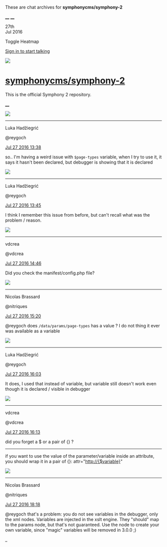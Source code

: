 These are chat archives for **symphonycms/symphony-2**

[__](/symphonycms/symphony-2/archives/2016/07/28)
[__](/symphonycms/symphony-2/archives/2016/07/26)

27th  
Jul 2016

Toggle Heatmap

[Sign in to start talking](/login?action=login&button=archive-login)

![](https://avatars-02.gitter.im/group/iv/3/57542c45c43b8c601977197e?s=48)

#  [symphonycms/symphony-2](/symphonycms/symphony-2)

This is the official Symphony 2 repository.

[ __ ](/orgs/symphonycms/rooms "More symphonycms rooms" )

![](https://avatars2.githubusercontent.com/u/8524934?v=3&s=30)

__ __

Luka Hadžiegrić

@reygoch

[Jul 27 2016
13:38](https://gitter.im/symphonycms/symphony-2?at=5798b9507c9324e20e027ab3 ""
)

so.. I'm having a weird issue with `$page-types` variable, when I try to use
it, it says it hasn't been declared, but debugger is showing that it is
declared

![](https://avatars2.githubusercontent.com/u/8524934?v=3&s=30)

__ __

Luka Hadžiegrić

@reygoch

[Jul 27 2016
13:45](https://gitter.im/symphonycms/symphony-2?at=5798baf5d155b0294e0e341d ""
)

I think I remember this issue from before, but can't recall what was the
problem / reason.

![](https://avatars2.githubusercontent.com/u/1126750?v=3&s=30)

__ __

vdcrea

@vdcrea

[Jul 27 2016
14:46](https://gitter.im/symphonycms/symphony-2?at=5798c95f3383eb622147bed3 ""
)

Did you check the manifest/config.php file?

![](https://avatars1.githubusercontent.com/u/771169?v=3&s=30)

__ __

Nicolas Brassard

@nitriques

[Jul 27 2016
15:20](https://gitter.im/symphonycms/symphony-2?at=5798d1498fb4820a4668a17a ""
)

@reygoch does `/data/params/page-types` has a value ? I do not thing it ever
was available as a variable

![](https://avatars2.githubusercontent.com/u/8524934?v=3&s=30)

__ __

Luka Hadžiegrić

@reygoch

[Jul 27 2016
16:03](https://gitter.im/symphonycms/symphony-2?at=5798db4637c95e2446ba7837 ""
)

It does, I used that instead of variable, but variable still doesn't work even
though it is declared / visible in debugger

![](https://avatars2.githubusercontent.com/u/1126750?v=3&s=30)

__ __

vdcrea

@vdcrea

[Jul 27 2016
16:13](https://gitter.im/symphonycms/symphony-2?at=5798ddb87c9324e20e02ea5a ""
)

did you forget a $ or a pair of {} ?

__ __

if you want to use the value of the parameter/variable inside an attribute,
you should wrap it in a pair of {}: attr="<http://{$variable}>"

![](https://avatars1.githubusercontent.com/u/771169?v=3&s=30)

__ __

Nicolas Brassard

@nitriques

[Jul 27 2016
18:18](https://gitter.im/symphonycms/symphony-2?at=5798fb0dd155b0294e0efd31 ""
)

@reygoch that's a problem: you do not see variables in the debugger, only the
xml nodes. Variables are injected in the xslt engine. They "should" map to the
params node, but that's not guaranteed. Use the node to create your own
variable, since "magic" variables will be removed in 3.0.0 ;)

_

